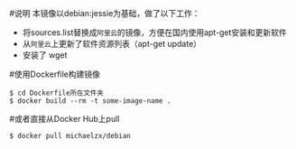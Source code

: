 #说明
本镜像以debian:jessie为基础，做了以下工作： 

* 将sources.list替换成`阿里云`的镜像，方便在国内使用apt-get安装和更新软件
* 从`阿里云`上更新了软件资源列表（apt-get update）  
* 安装了 wget

#使用Dockerfile构建镜像
```
$ cd Dockerfile所在文件夹
$ docker build --rm -t some-image-name .
```
#或者直接从Docker Hub上pull

```
$ docker pull michaelzx/debian
```